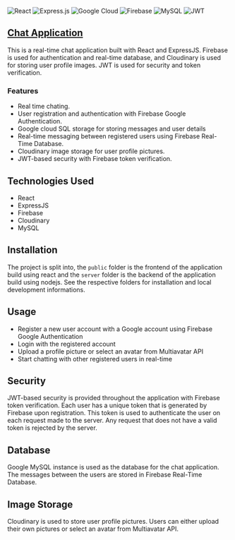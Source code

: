 ![React](https://img.shields.io/badge/react-%2320232a.svg?style=for-the-badge&logo=react&logoColor=%2361DAFB) ![Express.js](https://img.shields.io/badge/express.js-%23404d59.svg?style=for-the-badge&logo=express&logoColor=%2361DAFB) ![Google Cloud](https://img.shields.io/badge/GoogleCloud-%234285F4.svg?style=for-the-badge&logo=google-cloud&logoColor=white) ![Firebase](https://img.shields.io/badge/Firebase-039BE5?style=for-the-badge&logo=Firebase&logoColor=white) ![MySQL](https://img.shields.io/badge/mysql-%2300f.svg?style=for-the-badge&logo=mysql&logoColor=white) ![JWT](https://img.shields.io/badge/JWT-black?style=for-the-badge&logo=JSON%20web%20tokens)

## [Chat Application](https://chat-app-frontend123.web.app/)

This is a real-time chat application built with React and ExpressJS. Firebase is used for authentication and real-time database, and Cloudinary is used for storing user profile images. JWT is used for security and token verification.

### Features

- Real time chating.
- User registration and authentication with Firebase Google Authentication.
- Google cloud SQL storage for storing messages and user details
- Real-time messaging between registered users using Firebase Real-Time Database.
- Cloudinary image storage for user profile pictures.
- JWT-based security with Firebase token verification.

## Technologies Used

- React
- ExpressJS
- Firebase
- Cloudinary
- MySQL

## Installation

The project is split into, the `public` folder is the frontend of the application build using react and the `server` folder is the backend of the application build using nodejs. See the respective folders for installation and local development informations.

## Usage

- Register a new user account with a Google account using Firebase Google Authentication
- Login with the registered account
- Upload a profile picture or select an avatar from Multiavatar API
- Start chatting with other registered users in real-time

## Security

JWT-based security is provided throughout the application with Firebase token verification. Each user has a unique token that is generated by Firebase upon registration. This token is used to authenticate the user on each request made to the server. Any request that does not have a valid token is rejected by the server.

## Database

Google MySQL instance is used as the database for the chat application. The messages between the users are stored in Firebase Real-Time Database.

## Image Storage

Cloudinary is used to store user profile pictures. Users can either upload their own pictures or select an avatar from Multiavatar API.
